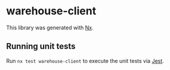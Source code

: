 # warehouse-client

This library was generated with [Nx](https://nx.dev).

## Running unit tests

Run `nx test warehouse-client` to execute the unit tests via [Jest](https://jestjs.io).
